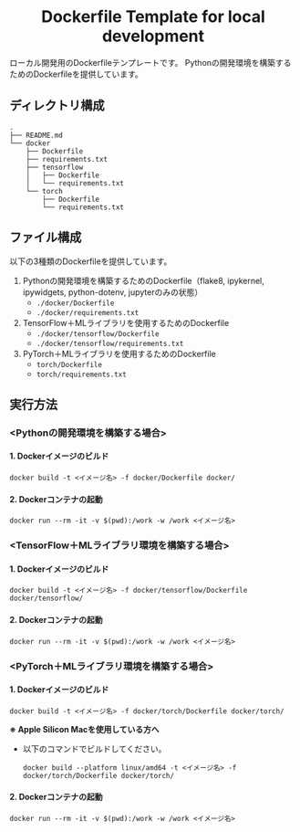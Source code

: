 <div align="center">

# Dockerfile Template for local development


</div>

ローカル開発用のDockerfileテンプレートです。
Pythonの開発環境を構築するためのDockerfileを提供しています。


## ディレクトリ構成
```
.
├── README.md
└── docker
    ├── Dockerfile
    ├── requirements.txt
    ├── tensorflow
    │   ├── Dockerfile
    │   └── requirements.txt
    └── torch
        ├── Dockerfile
        └── requirements.txt
```
## ファイル構成
以下の3種類のDockerfileを提供しています。
1. Pythonの開発環境を構築するためのDockerfile（flake8, ipykernel, ipywidgets, python-dotenv, jupyterのみの状態）
    - `./docker/Dockerfile`
    - `./docker/requirements.txt`
2. TensorFlow＋MLライブラリを使用するためのDockerfile
    - `./docker/tensorflow/Dockerfile`
    - `./docker/tensorflow/requirements.txt`
3. PyTorch＋MLライブラリを使用するためのDockerfile
    - `torch/Dockerfile`
    - `torch/requirements.txt`


## 実行方法

### <Pythonの開発環境を構築する場合>

#### 1. Dockerイメージのビルド

```
docker build -t <イメージ名> -f docker/Dockerfile docker/
```

#### 2. Dockerコンテナの起動

```
docker run --rm -it -v $(pwd):/work -w /work <イメージ名>
```

### <TensorFlow＋MLライブラリ環境を構築する場合>

#### 1. Dockerイメージのビルド

```
docker build -t <イメージ名> -f docker/tensorflow/Dockerfile docker/tensorflow/
```

#### 2. Dockerコンテナの起動

```
docker run --rm -it -v $(pwd):/work -w /work <イメージ名>
```


### <PyTorch＋MLライブラリ環境を構築する場合>

#### 1. Dockerイメージのビルド

```
docker build -t <イメージ名> -f docker/torch/Dockerfile docker/torch/
```

**※ Apple Silicon Macを使用している方へ**
- 以下のコマンドでビルドしてください。
    ```
    docker build --platform linux/amd64 -t <イメージ名> -f docker/torch/Dockerfile docker/torch/
    ```

#### 2. Dockerコンテナの起動

```
docker run --rm -it -v $(pwd):/work -w /work <イメージ名>
```